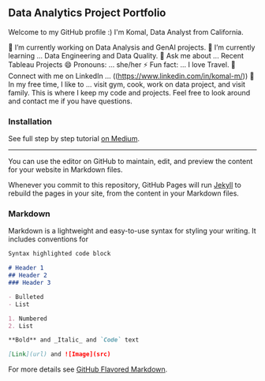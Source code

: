 ## Data Analytics Project Portfolio

Welcome to my GitHub profile :) I'm Komal, Data Analyst from California.

🔭 I’m currently working on Data Analysis and GenAI projects.
🌱 I’m currently learning ... Data Engineering and Data Quality.
💬 Ask me about ... Recent Tableau Projects
😄 Pronouns: ... she/her
⚡ Fun fact: ... I love Travel.
🤝 Connect with me on LinkedIn ... ((https://www.linkedin.com/in/komal-m/))
🎈 In my free time, I like to ... visit gym, cook, work on data project, and visit family.
This is where I keep my code and projects. Feel free to look around and contact me if you have questions.

### Installation

See full step by step tutorial [on Medium](https://medium.com/@evanca/set-up-your-portfolio-website-in-less-than-10-minutes-with-github-pages-d0efa8ff56fd).
___

You can use the editor on GitHub to maintain, edit, and preview the content for your website in Markdown files.

Whenever you commit to this repository, GitHub Pages will run [Jekyll](https://jekyllrb.com/) to rebuild the pages in your site, from the content in your Markdown files.

### Markdown

Markdown is a lightweight and easy-to-use syntax for styling your writing. It includes conventions for

```markdown
Syntax highlighted code block

# Header 1
## Header 2
### Header 3

- Bulleted
- List

1. Numbered
2. List

**Bold** and _Italic_ and `Code` text

[Link](url) and ![Image](src)
```

For more details see [GitHub Flavored Markdown](https://guides.github.com/features/mastering-markdown/).
